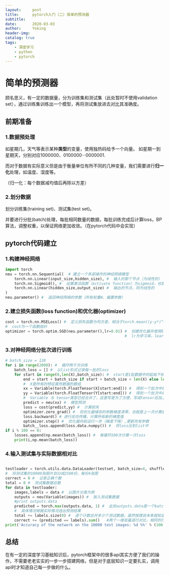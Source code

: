 ```yaml
---
layout:     post
title:      pytorch入门（二）简单的预测器
subtitle:   
date:       2020-03-03
author:     Yoking
header-img: 
catalog: true
tags:
    - 深度学习
    - python
    - pytorch
---
```


# 简单的预测器

顾名思义，有一定的数据量，分为训练集和测试集（此处暂时不使用validation set），通过训练集训练出一个模型，再将测试集放进去对比其准确度。

## 前期准备

### 1.数据预处理

如星期几，天气等表示某种**类型**的变量，使用独热码给予一个向量。
如星期一到星期天，分别对应1000000、0100000···0000001.

而对于数据有实际意义但是由于衡量单位有所不同的几种变量，我们需要进行**归一化**处理，如温度、湿度等。

（归一化：每个数据减均值后再除以方差）

### 2.划分数据

划分训练集(training set)、测试集(test set)。

并要进行分批(batch)处理，每批相同数量的数据，每批训练完成后计算loss，BP算法，调整权重，以保证网络更加收敛。（在pytorch代码中会实现）

## pytorch代码建立

### 1.构建神经网络

```python
import torch
neu = torch.nn.Sequential(  # 建立一个多部操作的神经网络模型
    torch.nn.Linear(input_size,hidden_size), #  输入的那个节点（为线性的）
    torch.nn.Sigmoid(), #  设置激活函数（activate function）为sigmoid，也就是隐含层内部之间的非线性关系
    torch.nn.Linear(hidden_size,output_size) #  输出的节点，同为线性的
)
neu.parameter() #  返回神经网络的参数（所有权重W、偏置参数）
```

### 2.建立损失函数(loss function)和优化器(optimizer)

```python
cost = torch.nn.MSELoss() #  定义损失函数为均方差，相当于torch.mean((y-y*)^2)
#  cost为一个函数指针
optimizer = torch.optim.SGD(neu.parameter(),lr=0.01) #  创建优化器并使用SGD随机梯度下降算法
                                                     #  lr为学习率，learning rate
```

### 3.对神经网络分批次进行训练

```python
# batch_size = 128
for i in range(2000): #  循环两千次训练
    batch_loss = [] #  以list形式记录每一批的loss
    for start in range(0,len(X),batch_size): #  start是1批数据中的起始下标
        end = start + batch_size if start + batch_size < len(X) else len(X) #  end是1批数据中的结束下标，此处if else判断是针对最后一个batch的情况
        #  X是所有的特征属性数据的数组
        xx = Variable(torch.FloatTensor(X[start:end])) #  得到一个批次中的特征属性数据
        yy = Variable(torch.FloatTensor(Y[start:end])) #  得到一个批次中的目标属性数据
        #  Variable 与 tensor类型已经合并了，这里写是为了方便，写成tensor后加上tensor__grad = true 效果一致
        predict = neu(xx) #  模型预测
        loss = cost(predict,yy) #  计算损失
        optimizer.zero_grad() #  将优化器储存的参数梯度清零，也就是上一次计算留下来的梯度
        loss.backward() # 进行反向传播，计算所有新的梯度值
        optimizer.step() #  优化器向前运行一步（梯度下降）,更新所有参数
        batch__loss.append(loss.data.numpy()) #  将loss压到list中
if i % 100 == 0:
    losses.append(np.mean(batch_loss)) #  每循环100次计算一次loss
    print(i,np.mean(batch_loss))
```

### 4.输入测试集与实际数据相对比

```python

testloader = torch.utils.data.DataLoader(testset, batch_size=4, shuffle=False, num_workers=2)
#  将测试集的10000张图片划分成2500份，每份4张图
correct = 0 #  记录正确个数
total = 0 #  测试集数据总数
for data in testloader:
    images,labels = data #  以图片分类为例
    outputs = neu(Variable(images)) #  放入测试集数据
    #print outputs.data
    predicted = torch.max(outputs.data, 1) #  此处outputs.data是一个batch_size x 10的张量，将每一行的最大的那一列的值和序号各自组成一个一维张量返回，第一个是值的张量，第二个是序号的张量。
    #  具体情况根据实际情况选出预测结果
    total += labels.size(0) #  逐个计数总共多少个测试数据，虽然按理说本来就知道，这一句可省
    correct += (predicted == labels).sum()   #两个一维张量逐行对比，相同的行记为1，不同的行记为0，再利用sum(),求总和，得到相同的个数。
print('Accuracy of the network on the 10000 test images: %d %%' % (100 * correct / total))
```

## 总结

在有一定的深度学习基础知识后，pytorch框架中的很多api其实方便了我们的操作，不需要老老实实的一步一步搭建网络，但是对于底层知识一定要扎实，调用api时才知道自己每一步做的什么。
